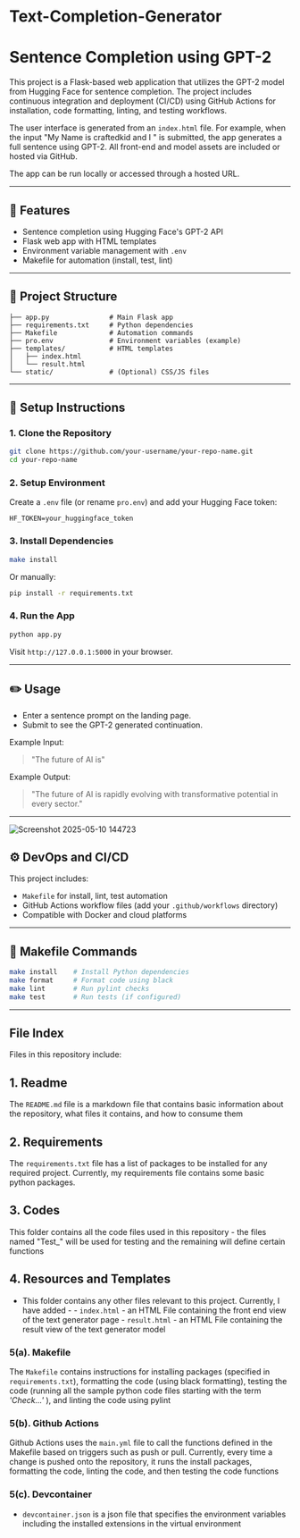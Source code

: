 
#  Text-Completion-Generator

# Sentence Completion using GPT-2

This project is a Flask-based web application that utilizes the GPT-2 model from Hugging Face for sentence completion. The project includes continuous integration and deployment (CI/CD) using GitHub Actions for installation, code formatting, linting, and testing workflows.

The user interface is generated from an `index.html` file. For example, when the input "My Name is craftedkid and I " is submitted, the app generates a full sentence using GPT-2. All front-end and model assets are included or hosted via GitHub.

The app can be run locally or accessed through a hosted URL.


---

## 🚀 Features

- Sentence completion using Hugging Face's GPT-2 API
- Flask web app with HTML templates
- Environment variable management with `.env`
- Makefile for automation (install, test, lint)

---

## 📂 Project Structure

```
├── app.py               # Main Flask app
├── requirements.txt     # Python dependencies
├── Makefile             # Automation commands
├── pro.env              # Environment variables (example)
├── templates/           # HTML templates
│   ├── index.html
│   └── result.html
└── static/              # (Optional) CSS/JS files
```

---

## 🔧 Setup Instructions

### 1. Clone the Repository

```bash
git clone https://github.com/your-username/your-repo-name.git
cd your-repo-name
```

### 2. Setup Environment

Create a `.env` file (or rename `pro.env`) and add your Hugging Face token:

```
HF_TOKEN=your_huggingface_token
```

### 3. Install Dependencies

```bash
make install
```

Or manually:

```bash
pip install -r requirements.txt
```

### 4. Run the App

```bash
python app.py
```

Visit `http://127.0.0.1:5000` in your browser.

---

## ✏️ Usage

- Enter a sentence prompt on the landing page.
- Submit to see the GPT-2 generated continuation.

Example Input:
> "The future of AI is"

Example Output:
> "The future of AI is rapidly evolving with transformative potential in every sector."

---
![Screenshot 2025-05-10 144723](https://github.com/user-attachments/assets/2e4d9875-b564-465e-8df2-343b9e400a8d)

## ⚙️ DevOps and CI/CD

This project includes:
- `Makefile` for install, lint, test automation
- GitHub Actions workflow files (add your `.github/workflows` directory)
- Compatible with Docker and cloud platforms

---

## 🧪 Makefile Commands

```bash
make install    # Install Python dependencies
make format     # Format code using black
make lint       # Run pylint checks
make test       # Run tests (if configured)
```

---
## File Index

Files in this repository include:


## 1. Readme
  The `README.md` file is a markdown file that contains basic information about the repository, what files it contains, and how to consume them


## 2. Requirements
  The `requirements.txt` file has a list of packages to be installed for any required project. Currently, my requirements file contains some basic python packages.


## 3. Codes
  This folder contains all the code files used in this repository - the files named "Test_" will be used for testing and the remaining will define certain functions


## 4. Resources and Templates
  -  This folder contains any other files relevant to this project. Currently, I have added -
    -  `index.html` - an HTML File containing the front end view of the text generator page
    -  `result.html` - an HTML File containing the result view of the text generator model



  ### 5(a). Makefile
  The `Makefile` contains instructions for installing packages (specified in `requirements.txt`), formatting the code (using black formatting), testing the code (running all the sample python code files starting with the term *'Check...'* ), and linting the code using pylint


  ### 5(b). Github Actions
  Github Actions uses the `main.yml` file to call the functions defined in the Makefile based on triggers such as push or pull. Currently, every time a change is pushed onto the repository, it runs the install packages, formatting the code, linting the code, and then testing the code functions


  ### 5(c). Devcontainer
  * `devcontainer.json` is a json file that specifies the environment variables including the installed extensions in the virtual environment
